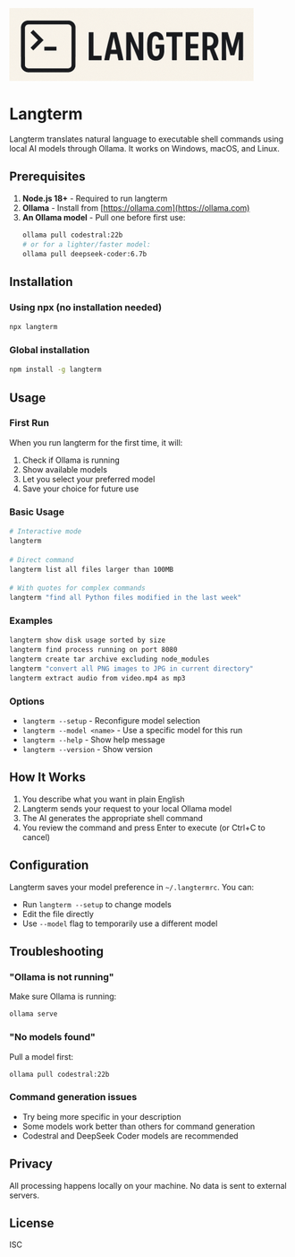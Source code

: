 ![Langterm](langterm.png)

# Langterm

Langterm translates natural language to executable shell commands using local AI models through Ollama. It works on Windows, macOS, and Linux.

## Prerequisites

1. **Node.js 18+** - Required to run langterm
2. **Ollama** - Install from [https://ollama.com](https://ollama.com)
3. **An Ollama model** - Pull one before first use:
   ```bash
   ollama pull codestral:22b
   # or for a lighter/faster model:
   ollama pull deepseek-coder:6.7b
   ```

## Installation

### Using npx (no installation needed)
```bash
npx langterm
```

### Global installation
```bash
npm install -g langterm
```

## Usage

### First Run
When you run langterm for the first time, it will:
1. Check if Ollama is running
2. Show available models
3. Let you select your preferred model
4. Save your choice for future use

### Basic Usage
```bash
# Interactive mode
langterm

# Direct command
langterm list all files larger than 100MB

# With quotes for complex commands
langterm "find all Python files modified in the last week"
```

### Examples
```bash
langterm show disk usage sorted by size
langterm find process running on port 8080
langterm create tar archive excluding node_modules
langterm "convert all PNG images to JPG in current directory"
langterm extract audio from video.mp4 as mp3
```

### Options
- `langterm --setup` - Reconfigure model selection
- `langterm --model <name>` - Use a specific model for this run
- `langterm --help` - Show help message
- `langterm --version` - Show version

## How It Works

1. You describe what you want in plain English
2. Langterm sends your request to your local Ollama model
3. The AI generates the appropriate shell command
4. You review the command and press Enter to execute (or Ctrl+C to cancel)

## Configuration

Langterm saves your model preference in `~/.langtermrc`. You can:
- Run `langterm --setup` to change models
- Edit the file directly
- Use `--model` flag to temporarily use a different model

## Troubleshooting

### "Ollama is not running"
Make sure Ollama is running:
```bash
ollama serve
```

### "No models found"
Pull a model first:
```bash
ollama pull codestral:22b
```

### Command generation issues
- Try being more specific in your description
- Some models work better than others for command generation
- Codestral and DeepSeek Coder models are recommended

## Privacy

All processing happens locally on your machine. No data is sent to external servers.

## License

ISC